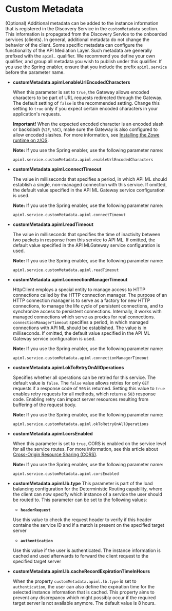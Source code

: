 # Custom Metadata

(Optional) Additional metadata can be added to the instance information that is registered in the Discovery Service in the `customMetadata` section. This information is propagated from the Discovery Service to the onboarded services (clients). In general, additional metadata do not change the behavior of the client. Some specific metadata can configure the functionality of the API Mediation Layer. Such metadata are generally prefixed with the `apiml.` qualifier. We recommend you define your own qualifier, and group all metadata you wish to publish under this qualifier. If you use the Spring enabler, ensure that you include the prefix `apiml.service` before the parameter name.

* **customMetadata.apiml.enableUrlEncodedCharacters**
      
    When this parameter is set to `true`, the Gateway allows encoded characters to be part of URL requests redirected through the Gateway. The default setting of `false` is the recommended setting. Change this setting to `true` only if you expect certain encoded characters in your application's requests.
          
    **Important!**  When the expected encoded character is an encoded slash or backslash (`%2F`, `%5C`), make sure the Gateway is also configured to allow encoded slashes. For  more information, see [Installing the Zowe runtime on z/OS](../../user-guide/install-zos.md).
    
    **Note:** If you use the Spring enabler, use the following parameter name:
    
    `apiml.service.customMetadata.apiml.enableUrlEncodedCharacters` 

* **customMetadata.apiml.connectTimeout**
    
    The value in milliseconds that specifies a period, in which API ML should establish a single, non-managed connection with this service. If omitted, the default value specified in the API ML Gateway service configuration is used.
    
    **Note:** If you use the Spring enabler, use the following parameter name:
    
    `apiml.service.customMetadata.apiml.connectTimeout` 

* **customMetadata.apiml.readTimeout**
    
    The value in milliseconds that specifies the  time of inactivity between two packets in response from this service to API ML. If omitted, the default value specified in the API MLGateway service configuration is used.

    **Note:** If you use the Spring enabler, use the following parameter name:
    
    `apiml.service.customMetadata.apiml.readTimeout`

* **customMetadata.apiml.connectionManagerTimeout**
    
    HttpClient employs a special entity to manage access to HTTP connections called by the HTTP connection manager. The purpose of an HTTP connection manager is to serve as a factory for new HTTP connections, to manage the life cycle of persistent connections, and to synchronize access to persistent connections. Internally, it works with managed connections which serve as proxies for real connections. `connectionManagerTimeout` specifies a period, in which managed connections with API ML should be established. The value is in milliseconds. If omitted, the default value specified in the API ML Gateway service configuration is used.

    **Note:** If you use the Spring enabler, use the following parameter name:
    
    `apiml.service.customMetadata.apiml.connectionManagerTimeout`

* **customMetadata.apiml.okToRetryOnAllOperations**
    
    Specifies whether all operations can be retried for this service. The default value is `false`. The `false` value allows retries for only `GET` requests if a response code of `503` is returned. Setting this value to `true` enables retry requests for all methods, which return a `503` response code. Enabling retry can impact server resources resulting from buffering of the request body.
    
    **Note:** If you use the Spring enabler, use the following parameter name:
    
    `apiml.service.customMetadata.apiml.okToRetryOnAllOperations`
              
* **customMetadata.apiml.corsEnabled**
    
    When this parameter is set to `true`, CORS is enabled on the service level for all the service routes. 
    For more information, see this article about [Cross-Origin Resource Sharing (CORS)](https://developer.mozilla.org/en-US/docs/Web/HTTP/CORS).
    
    **Note:** If you use the Spring enabler, use the following parameter name:
    
    `apiml.service.customMetadata.apiml.corsEnabled`   
    
 * **customMetadata.apiml.lb.type**
    This parameter is part of the load balancing configuration for the Deterministic Routing capability, where the client can now specify 
    which instance of a service the user should be routed to. This parameter can be set to the following values:
    * **`headerRequest`**
    
    Use this value to check the request header to verify if this header
    contains the service ID and if a match is present on the specified target server
    
    * **`authentication`**
    
    Use this value if the user is authenticated. The instance information is cached and 
    used afterwards to forward the client request to the specified target server
           
 * **customMetadata.apiml.lb.cacheRecordExpirationTimeInHours**  
    
    When the property `customMetadata.apiml.lb.type` is set to `authentication`, the user can also define the expiration 
    time for the selected instance information that is cached. This property aims to prevent any discrepancy which might possibly occur if 
    the required target server is not available anymore. The default value is 8 hours.  

